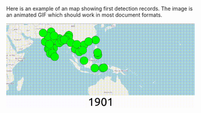 Here is an example of an map showing first detection records.
The image is an animated GIF which should work in most document formats.

![](../crb_distribution.gif)
